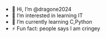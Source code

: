 - 👋 Hi, I’m @dragone2024
- 👀 I’m interested in learning IT
- 🌱 I’m currently learning C,Python
- ⚡ Fun fact: people says I am cringey

<!---
dragone2024/dragone2024 is a ✨ special ✨ repository because its `README.md` (this file) appears on your GitHub profile.
You can click the Preview link to take a look at your changes.
--->
